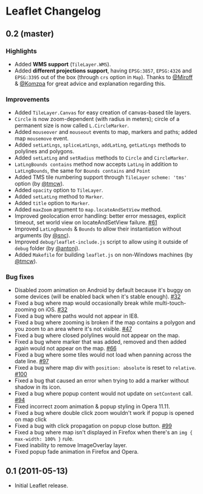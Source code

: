 Leaflet Changelog
=================

## 0.2 (master)

### Highlights

 * Added **WMS support** (`TileLayer.WMS`).
 * Added **different projections support**, having `EPSG:3857`, `EPSG:4326` and `EPSG:3395` out of the box (through `crs` option in `Map`). Thanks to [@Miroff](https://github.com/Miroff) & [@Komzpa](https://github.com/Komzpa) for great advice and explanation regarding this.
 
### Improvements
 
 * Added `TileLayer.Canvas` for easy creation of canvas-based tile layers.
 * `Circle` is now zoom-dependent (with radius in meters); circle of a permanent size is now called `L.CircleMarker`.
 * Added `mouseover` and `mouseout` events to map, markers and paths; added map `mousemove` event.
 * Added `setLatLngs`, `spliceLatLngs`, `addLatLng`, `getLatLngs` methods to polylines and polygons.
 * Added `setLatLng` and `setRadius` methods to `Circle` and `CircleMarker`.
 * `LatLngBounds contains` method now accepts `LatLng` in addition to `LatLngBounds`, the same for `Bounds contains` and `Point` 
 * Added TMS tile numbering support through `TileLayer` `scheme: 'tms'` option (by [@tmcw](https://github.com/tmcw)). 
 * Added `opacity` option to `TileLayer`.
 * Added `setLatLng` method to `Marker`.
 * Added `title` option to `Marker`.
 * Added `maxZoom` argument to `map.locateAndSetView` method.
 * Improved geolocation error handling: better error messages, explicit timeout, set world view on locateAndSetView failure. [#61](https://github.com/CloudMade/Leaflet/issues/61)
 * Improved `LatLngBounds` & `Bounds` to allow their instantiation without arguments (by [@snc](https://github.com/snc)).
 * Improved `debug/leaflet-include.js` script to allow using it outside of `debug` folder (by [@antonj](https://github.com/antonj)).
 * Added `Makefile` for building `leaflet.js` on non-Windows machines (by [@tmcw](https://github.com/tmcw)). 
 
### Bug fixes
 
 * Disabled zoom animation on Android by default because it's buggy on some devices (will be enabled back when it's stable enough). [#32](https://github.com/CloudMade/Leaflet/issues/32)
 * Fixed a bug where map would occasionally break while multi-touch-zooming on iOS. [#32](https://github.com/CloudMade/Leaflet/issues/32)
 * Fixed a bug where paths would not appear in IE8. 
 * Fixed a bug where zooming is broken if the map contains a polygon and you zoom to an area where it's not visible. [#47](https://github.com/CloudMade/Leaflet/issues/47)
 * Fixed a bug where closed polylines would not appear on the map.
 * Fixed a bug where marker that was added, removed and then added again would not appear on the map. [#66](https://github.com/CloudMade/Leaflet/issues/66)
 * Fixed a bug where some tiles would not load when panning across the date line. [#97](https://github.com/CloudMade/Leaflet/issues/97)
 * Fixed a bug where map div with `position: absolute` is reset to `relative`. [#100](https://github.com/CloudMade/Leaflet/issues/100) 
 * Fixed a bug that caused an error when trying to add a marker without shadow in its icon.
 * Fixed a bug where popup content would not update on `setContent` call. [#94](https://github.com/CloudMade/Leaflet/issues/94)
 * Fixed incorrect zoom animation & popup styling in Opera 11.11.
 * Fixed a bug where double click zoom wouldn't work if popup is opened on map click
 * Fixed a bug with click propagation on popup close button. [#99](https://github.com/CloudMade/Leaflet/issues/99)
 * Fixed a bug where map isn't displayed in Firefox when there's an `img { max-width: 100% }` rule.
 * Fixed inability to remove ImageOverlay layer.
 * Fixed popup fade animation in Firefox and Opera.

## 0.1 (2011-05-13)

 * Initial Leaflet release.